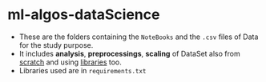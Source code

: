 # ml-algos-dataScience
<ul>
<li>These are the folders containing the <code>NoteBooks</code> and the <code>.csv</code> files of Data for the study purpose.</li>
<li>It includes <b>analysis</b>, <b>preprocessings</b>, <b>scaling</b> of DataSet also from <u>scratch</u> and using <u>libraries</u> too.</li>
<li>Libraries used are in <code>requirements.txt</code></li>
</ul>
